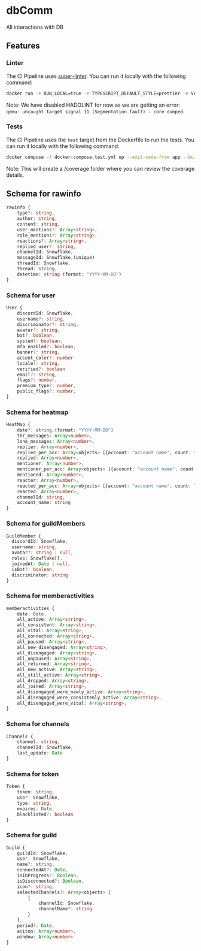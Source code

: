 # dbComm

All interactions with DB

## Features

### Linter

The CI Pipeline uses [super-linter](https://github.com/super-linter/super-linter). You can run it locally with the following command:

```bash
docker run -e RUN_LOCAL=true -e TYPESCRIPT_DEFAULT_STYLE=prettier -e VALIDATE_DOCKERFILE_HADOLINT=false -v $(pwd):/tmp/lint github/super-linter:slim-latest
```

Note: We have disabled HADOLINT for now as we are getting an error: `qemu: uncaught target signal 11 (Segmentation fault) - core dumped`.

### Tests

The CI Pipeline uses the `test` target from the Dockerfile to run the tests. You can run it locally with the following command:

```bash
docker compose -f docker-compose.test.yml up --exit-code-from app --build
```

Note: This will create a /coverage folder where you can review the coverage details.

## Schema for rawinfo

```ts
rawinfo {
    type?: string,
    author: string,
    content: string,
    user_mentions?: Array<string>,
    role_mentions?: Array<string>,
    reactions?: Array<string>,
    replied_user?: string,
    channelId: Snowflake,
    messageId: Snowflake,(unique)
    threadId: Snowflake,
    thread: string,
    datetime: string (format: "YYYY-MM-DD")
}
```

### Schema for user

```ts
User {
    discordId: Snowflake,
    username?: string,
    discriminator?: string,
    avatar?: string,
    bot?: boolean,
    system?: boolean,
    mfa_enabled?: boolean,
    banner?: string,
    accent_color?: number
    locale?: string,
    verified?: boolean
    email?: string,
    flags?: number,
    premium_type?: number,
    public_flags?: number,
}
```

### Schema for heatmap

```ts
HeatMap {
    date?: string,(format: "YYYY-MM-DD")
    thr_messages: Array<number>,
    lone_messages: Array<number>,
    replier: Array<number>,
    replied_per_acc: Array<objects> [{account: "account name", count: "count of reply"}],
    replied: Array<number>,
    mentioner: Array<number>,
    mentioner_per_acc: Array<objects> [{account: "account name", count: "count of mention"}],
    mentioned: Array<number>,
    reacter: Array<number>,
    reacted_per_acc: Array<objects> [{account: "account name", count: "count of reaction"}],
    reacted: Array<number>,
    channelId: string,
    account_name: string
}
```

### Schema for guildMembers

```ts
GuildMember {
  discordId: Snowflake,
  username: string,
  avatar?: string | null,
  roles: Snowflake[],
  joinedAt: Date | null,
  isBot?: boolean,
  discriminator: string
}

```

### Schema for memberactivities

```ts
memberactivities {
    date: Date,
    all_active: Array<string>,
    all_consistent: Array<string>,
    all_vital: Array<string>,
    all_connected: Array<string>,
    all_paused: Array<string>,
    all_new_disengaged: Array<string>,
    all_disengaged: Array<string>,
    all_unpaused: Array<string>,
    all_returned: Array<string>,
    all_new_active: Array<string>,
    all_still_active: Array<string>,
    all_dropped: Array<string>,
    all_joined: Array<string>,
    all_disengaged_were_newly_active: Array<string>,
    all_disengaged_were_consistenly_active: Array<string>,
    all_disengaged_were_vital: Array<string>,
}
```

### Schema for channels

```ts
Channels {
    channel: string,
    channelId: Snowflake,
    last_update: Date
}
```

### Schema for token

```ts
Token {
    token: string,
    user: Snowflake,
    type: string,
    expires: Date,
    blacklisted?: boolean
}
```

### Schema for guild

```ts
Guild {
    guildId: Snowflake,
    user: Snowflake,
    name?: string,
    connectedAt?: Date,
    isInProgress?: Boolean,
    isDisconnected?: Boolean,
    icon?: string,
    selectedChannels?: Array<objects> [
        {
            channelId: Snowflake,
            channelName?: string
        }
    ],
    period?: Date,
    aciton: Array<number>,
    window: Array<number>
}
```
